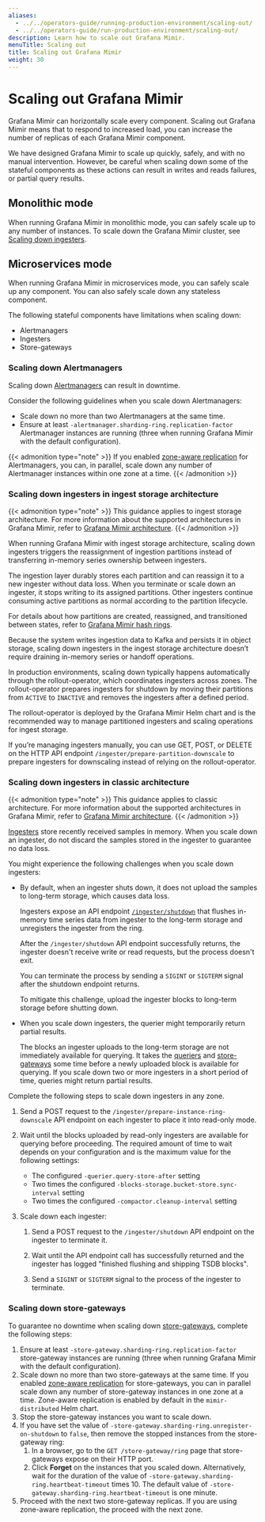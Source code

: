 ```yaml
---
aliases:
  - ../../operators-guide/running-production-environment/scaling-out/
  - ../../operators-guide/run-production-environment/scaling-out/
description: Learn how to scale out Grafana Mimir.
menuTitle: Scaling out
title: Scaling out Grafana Mimir
weight: 30
---
```


<!-- Note: This topic is mounted in the GEM documentation. Ensure that all updates are also applicable to GEM. -->

# Scaling out Grafana Mimir

Grafana Mimir can horizontally scale every component.
Scaling out Grafana Mimir means that to respond to increased load, you can increase the number of replicas of each Grafana Mimir component.

We have designed Grafana Mimir to scale up quickly, safely, and with no manual intervention.
However, be careful when scaling down some of the stateful components as these actions can result in writes and reads failures, or partial query results.

## Monolithic mode

When running Grafana Mimir in monolithic mode, you can safely scale up to any number of instances.
To scale down the Grafana Mimir cluster, see [Scaling down ingesters](#scaling-down-ingesters).

## Microservices mode

When running Grafana Mimir in microservices mode, you can safely scale up any component.
You can also safely scale down any stateless component.

The following stateful components have limitations when scaling down:

- Alertmanagers
- Ingesters
- Store-gateways

### Scaling down Alertmanagers

Scaling down [Alertmanagers](../../../references/architecture/components/alertmanager/) can result in downtime.

Consider the following guidelines when you scale down Alertmanagers:

- Scale down no more than two Alertmanagers at the same time.
- Ensure at least `-alertmanager.sharding-ring.replication-factor` Alertmanager instances are running (three when running Grafana Mimir with the default configuration).

{{< admonition type="note" >}}
If you enabled [zone-aware replication](../../../configure/configure-zone-aware-replication/) for Alertmanagers, you can, in parallel, scale down any number of Alertmanager instances within one zone at a time.
{{< /admonition >}}

### Scaling down ingesters in ingest storage architecture

{{< admonition type="note" >}}
This guidance applies to ingest storage architecture. For more information about the supported architectures in Grafana Mimir, refer to [Grafana Mimir architecture](https://grafana.com/docs/mimir/<MIMIR_VERSION>/get-started/about-grafana-mimir-architecture/).
{{< /admonition >}}

When running Grafana Mimir with ingest storage architecture, scaling down ingesters triggers the reassignment of ingestion partitions instead of transferring in-memory series ownership between ingesters.

The ingestion layer durably stores each partition and can reassign it to a new ingester without data loss. When you terminate or scale down an ingester, it stops writing to its assigned partitions. Other ingesters continue consuming active partitions as normal according to the partition lifecycle.

For details about how partitions are created, reassigned, and transitioned between states, refer to [Grafana Mimir hash rings](https://grafana.com/docs/mimir/<MIMIR_VERSION>/references/architecture/hash-ring/#partitions-ring-lifecycle).

Because the system writes ingestion data to Kafka and persists it in object storage, scaling down ingesters in the ingest storage architecture doesn’t require draining in-memory series or handoff operations.

In production environments, scaling down typically happens automatically through the rollout-operator, which coordinates ingesters across zones. The rollout-operator prepares ingesters for shutdown by moving their partitions from `ACTIVE` to `INACTIVE` and removes the ingesters after a defined period.

The rollout-operator is deployed by the Grafana Mimir Helm chart and is the recommended way to manage partitioned ingesters and scaling operations for ingest storage.

If you’re managing ingesters manually, you can use GET, POST, or DELETE on the HTTP API endpoint  `/ingester/prepare-partition-downscale` to prepare ingesters for downscaling instead of relying on the rollout-operator.

### Scaling down ingesters in classic architecture

{{< admonition type="note" >}}
This guidance applies to classic architecture. For more information about the supported architectures in Grafana Mimir, refer to [Grafana Mimir architecture](https://grafana.com/docs/mimir/<MIMIR_VERSION>/get-started/about-grafana-mimir-architecture/).
{{< /admonition >}}

[Ingesters](https://grafana.com/docs/mimir/<MIMIR_VERSION>/references/architecture/components/ingester/) store recently received samples in memory. When you scale down an ingester, do not discard the samples stored in the ingester to guarantee no data loss.

You might experience the following challenges when you scale down ingesters:

- By default, when an ingester shuts down, it does not upload the samples to long-term storage, which causes data loss.

  Ingesters expose an API endpoint [`/ingester/shutdown`](https://grafana.com/docs/mimir/<MIMIR_VERSION>/references/http-api/#shutdown) that flushes in-memory time series data from ingester to the long-term storage and unregisters the ingester from the ring.

  After the `/ingester/shutdown` API endpoint successfully returns, the ingester doesn't receive write or read requests, but the process doesn't exit.

  You can terminate the process by sending a `SIGINT` or `SIGTERM` signal after the shutdown endpoint returns.

  To mitigate this challenge, upload the ingester blocks to long-term storage before shutting down.

- When you scale down ingesters, the querier might temporarily return partial results.

  The blocks an ingester uploads to the long-term storage are not immediately available for querying.
  It takes the [queriers](https://grafana.com/docs/mimir/<MIMIR_VERSION>/references/architecture/components/querier/) and [store-gateways](https://grafana.com/docs/mimir/<MIMIR_VERSION>/references/architecture/components/store-gateway/) some time before a newly uploaded block is available for querying.
  If you scale down two or more ingesters in a short period of time, queries might return partial results.

Complete the following steps to scale down ingesters in any zone.

1. Send a POST request to the `/ingester/prepare-instance-ring-downscale` API endpoint on each ingester to place it into read-only mode.
1. Wait until the blocks uploaded by read-only ingesters are available for querying before proceeding. The required amount of time to wait depends on your configuration and is the maximum value for the following settings:

   - The configured `-querier.query-store-after` setting
   - Two times the configured `-blocks-storage.bucket-store.sync-interval` setting
   - Two times the configured `-compactor.cleanup-interval` setting

1. Scale down each ingester:

   1. Send a POST request to the `/ingester/shutdown` API endpoint on the ingester to terminate it.

   1. Wait until the API endpoint call has successfully returned and the ingester has logged "finished flushing and shipping TSDB blocks".

   1. Send a `SIGINT` or `SIGTERM` signal to the process of the ingester to terminate.

### Scaling down store-gateways

To guarantee no downtime when scaling down [store-gateways](../../../references/architecture/components/store-gateway/), complete the following steps:

1. Ensure at least `-store-gateway.sharding-ring.replication-factor` store-gateway instances are running (three when running Grafana Mimir with the default configuration).
1. Scale down no more than two store-gateways at the same time.
   If you enabled [zone-aware replication](../../../configure/configure-zone-aware-replication/)
   for store-gateways, you can in parallel scale down any number of store-gateway instances in one zone at a time.
   Zone-aware replication is enabled by default in the `mimir-distributed` Helm chart.
1. Stop the store-gateway instances you want to scale down.
1. If you have set the value of `-store-gateway.sharding-ring.unregister-on-shutdown` to `false`, then remove the stopped instances from the store-gateway ring:
   1. In a browser, go to the `GET /store-gateway/ring` page that store-gateways expose on their HTTP port.
   1. Click **Forget** on the instances that you scaled down.
      Alternatively, wait for the duration of the value of `-store-gateway.sharding-ring.heartbeat-timeout` times 10.
      The default value of `-store-gateway.sharding-ring.heartbeat-timeout` is one minute.
1. Proceed with the next two store-gateway replicas. If you are using zone-aware replication, the proceed with the next zone.
